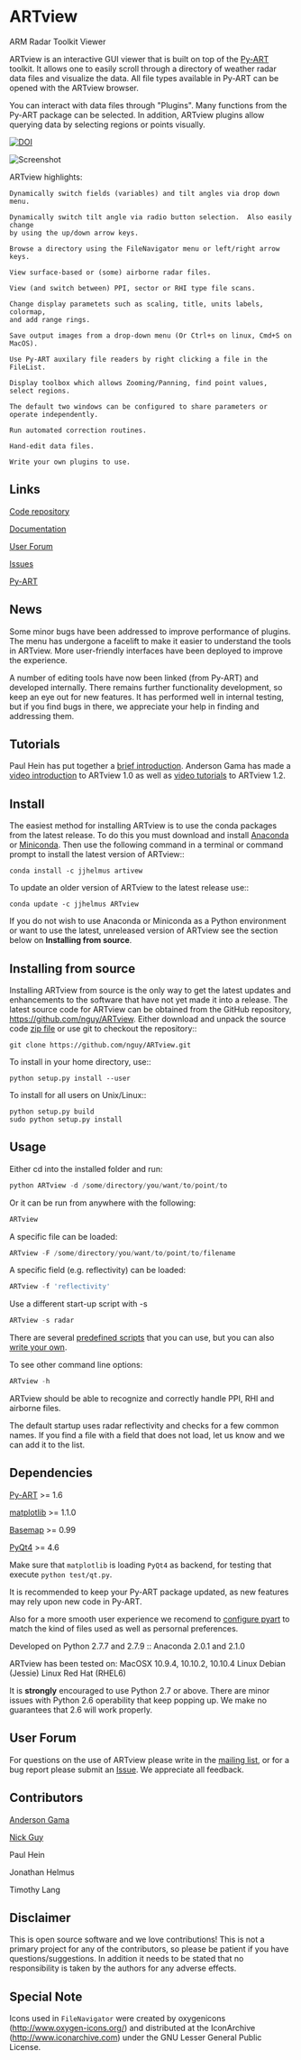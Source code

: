ARTview
=======

ARM Radar Toolkit Viewer

ARTview is an interactive GUI viewer that is built on top of the
[Py-ART](https://github.com/ARM-DOE/pyart) toolkit.
It allows one to easily scroll through a directory of weather radar data files
and visualize the data.  All file types available in Py-ART can be opened with
the ARTview browser.

You can interact with data files through "Plugins". Many functions from the Py-ART
package can be selected. In addition, ARTview plugins allow querying data by
selecting regions or points visually.

[![DOI](https://zenodo.org/badge/doi/10.5281/zenodo.47224.svg)](http://dx.doi.org/10.5281/zenodo.47224)

![Screenshot](https://github.com/nguy/ARTview/blob/master/ARTview_Screenshot.png)

ARTview highlights:

    Dynamically switch fields (variables) and tilt angles via drop down menu.

    Dynamically switch tilt angle via radio button selection.  Also easily change
    by using the up/down arrow keys.

    Browse a directory using the FileNavigator menu or left/right arrow keys.

    View surface-based or (some) airborne radar files.

    View (and switch between) PPI, sector or RHI type file scans.

    Change display parametets such as scaling, title, units labels, colormap,
    and add range rings.

    Save output images from a drop-down menu (Or Ctrl+s on linux, Cmd+S on MacOS).

    Use Py-ART auxilary file readers by right clicking a file in the FileList.

    Display toolbox which allows Zooming/Panning, find point values, select regions.

    The default two windows can be configured to share parameters or operate independently.

    Run automated correction routines.

    Hand-edit data files.

    Write your own plugins to use.

## Links
[Code repository](https://github.com/nguy/ARTview)

[Documentation](https://rawgit.com/nguy/ARTview/master/docs/build/html/index.html)

[User Forum](https://groups.google.com/forum/#!forum/ARTview-users)

[Issues](https://github.com/nguy/ARTview/issues)

[Py-ART](https://github.com/ARM-DOE/pyart)

## News
Some minor bugs have been addressed to improve performance of plugins.
The menu has undergone a facelift to make it easier to understand the tools
in ARTview. More user-friendly interfaces have been deployed to improve the
experience.

A number of editing tools have now been linked (from Py-ART) and developed
internally. There remains further functionality development, so keep an eye
out for new features.
It has performed well in internal testing, but if you find bugs in
there, we appreciate your help in finding and addressing them.

## Tutorials
Paul Hein has put together a [brief introduction](http://radarmet.atmos.colostate.edu/software/ARTview/).
Anderson Gama has made a [video introduction](https://www.youtube.com/watch?v=iaNoGZTUhg4) to ARTview 1.0
as well as [video tutorials](https://www.youtube.com/watch?v=B_BmYV7GdCA&list=PLCmWx9EHGvfIrvrYSTpHrEqdVVjvKi4SF)
to ARTview 1.2.

## Install

The easiest method for installing ARTview is to use the conda packages from
the latest release.  To do this you must download and install
[Anaconda](http://continuum.io/downloads) or
[Miniconda](http://continuum.io/downloads).
Then use the following command in a terminal or command prompt to install
the latest version of ARTview::

    conda install -c jjhelmus artivew

To update an older version of ARTview to the latest release use::

    conda update -c jjhelmus ARTview

If you do not wish to use Anaconda or Miniconda as a Python environment or want
to use the latest, unreleased version of ARTview see the section below on
**Installing from source**.

## Installing from source

Installing ARTview from source is the only way to get the latest updates and
enhancements to the software that have not yet made it into a release.
The latest source code for ARTview can be obtained from the GitHub repository,
https://github.com/nguy/ARTview.  Either download and unpack the
source code [zip file](https://github.com/nguy/ARTview/archive/master.zip) or
use git to checkout the repository::

    git clone https://github.com/nguy/ARTview.git

To install in your home directory, use::

    python setup.py install --user

To install for all users on Unix/Linux::

    python setup.py build
    sudo python setup.py install


## Usage
Either cd into the installed folder and run:

```python
python ARTview -d /some/directory/you/want/to/point/to
```

Or it can be run from anywhere with the following:

```python
ARTview
```

A specific file can be loaded:
```python
ARTview -F /some/directory/you/want/to/point/to/filename
```

A specific field (e.g. reflectivity) can be loaded:
```python
ARTview -f 'reflectivity'
```

Use a different start-up script with -s
```python
ARTview -s radar
```
There are several [predefined scripts](SCRIPTS.md) that you can use, but you
can also [write your own](https://rawgit.com/nguy/ARTview/master/docs/build/html/script_tutorial.html).

To see other command line options:
```python
ARTview -h
```

ARTview should be able to recognize and correctly handle PPI, RHI and airborne files.

The default startup uses radar reflectivity and checks for a few common names.
If you find a file with a field that does not load, let us know and we can add it
to the list.


## Dependencies
[Py-ART](https://github.com/ARM-DOE/pyart) >= 1.6

[matplotlib](http://matplotlib.org) >= 1.1.0

[Basemap](http://matplotlib.org/basemap) >= 0.99

[PyQt4](http://www.riverbankcomputing.co.uk/software/pyqt/intro) >= 4.6

Make sure that `matplotlib` is loading `PyQt4` as backend, for testing that execute `python test/qt.py`.

It is recommended to keep your Py-ART package updated, as new features may rely
upon new code in Py-ART.

Also for a more smooth user experience we recomend to [configure pyart](http://arm-doe.github.io/pyart-docs-travis/user_reference/generated/pyart.load_config.html#pyart.load_config)
to match the kind of files used as well as persornal preferences.

Developed on Python 2.7.7 and 2.7.9 :: Anaconda 2.0.1 and 2.1.0

ARTview has been tested on:
MacOSX 10.9.4, 10.10.2, 10.10.4
Linux Debian (Jessie)
Linux Red Hat (RHEL6)

It is  **strongly** encouraged to use Python 2.7 or above. There are minor issues with
Python 2.6 operability that keep popping up. We make no guarantees that 2.6 will
work properly.

## User Forum

For questions on the use of ARTview please write in the [mailing list](https://groups.google.com/forum/#!forum/ARTview-users),
or for a bug report please submit an [Issue](https://github.com/nguy/ARTview/issues). We appreciate all feedback.

## Contributors

[Anderson Gama](https://github.com/gamaanderson)

[Nick Guy](https://github.com/nguy)

Paul Hein

Jonathan Helmus

Timothy Lang

## Disclaimer
This is open source software and we love contributions!
This is not a primary project for any of the contributors, so please be patient
if you have questions/suggestions.  In addition it needs to be stated that no
responsibility is taken by the authors for any adverse effects.

## Special Note
Icons used in ```FileNavigator``` were created by oxygenicons (http://www.oxygen-icons.org/)
and distributed at the IconArchive (http://www.iconarchive.com) under
the GNU Lesser General Public License.
